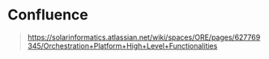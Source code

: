 # Confluence

> https://solarinformatics.atlassian.net/wiki/spaces/ORE/pages/627769345/Orchestration+Platform+High+Level+Functionalities
